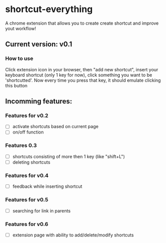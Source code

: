 # shortcut-everything
A chrome extension that allows you to create create shortcut and improve yout workflow!

## Current version: v0.1

### How to use
Click extension icon in your browser, then "add new shortcut", insert your keyboard shortcut (only 1 key for now), click something you want to be 'shortcutted'.
Now every time you press that key, it should emulate clicking this button


## Incomming features:

### Features for v0.2
- [ ] activate shortcuts based on current page
- [ ] on/off function

### Features 0.3
- [ ] shortcuts consisting of more then 1 key (like "shift+L")
- [ ] deleting shortcuts

### Features for v0.4
- [ ] feedback while inserting shortcut

### Features for v0.5
- [ ] searching for link in parents

### Features for v0.6
- [ ] extension page with ability to add/delete/modify shortcuts
